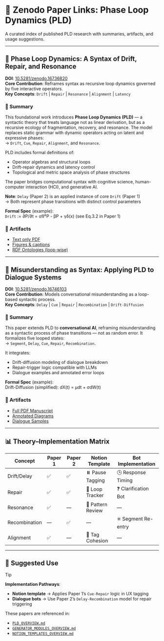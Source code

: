 # 📘 Zenodo Paper Links: Phase Loop Dynamics (PLD)

A curated index of published PLD research with summaries, artifacts, and usage suggestions.

---

## 🎯 Phase Loop Dynamics: A Syntax of Drift, Repair, and Resonance  
**DOI**: [10.5281/zenodo.16736820](https://doi.org/10.5281/zenodo.16736820)  
**Core Contribution**: Reframes syntax as recursive loop dynamics governed by five interactive operators.  
**Key Concepts**: `Drift` | `Repair` | `Resonance` | `Alignment` | `Latency`

### 📖 Summary  
This foundational work introduces **Phase Loop Dynamics (PLD)** — a syntactic theory that treats language not as linear derivation, but as a recursive ecology of fragmentation, recovery, and resonance. The model replaces static grammar with dynamic operators acting on latent and expressive phases:  
→ `Drift`, `Cue`, `Repair`, `Alignment`, and `Resonance`.

PLD includes formal definitions of:
- Operator algebras and structural loops  
- Drift-repair dynamics and latency control  
- Topological and metric space analysis of phase structures  

The paper bridges computational syntax with cognitive science, human-computer interaction (HCI), and generative AI.

**Note**: `Delay` (Paper 2) is an applied instance of core `Drift` (Paper 1)  
→ Both represent phase transitions with distinct control parameters

**Formal Spec** (example):  
`Drift` := ∂P/∂t = α∇²P - βP + γδ(x) (see Eq.3.2 in Paper 1)

### 🧩 Artifacts  
- [Text only PDF](https://doi.org/10.5281/zenodo.16736820)  
- [Figures & captions](https://doi.org/10.5281/zenodo.16736820)  
- [RDF Ontologies (loop-wise)](https://doi.org/10.5281/zenodo.16736820)

---

## 🎯 Misunderstanding as Syntax: Applying PLD to Dialogue Systems  
**DOI**: [10.5281/zenodo.16746103](https://doi.org/10.5281/zenodo.16746103)  
**Core Contribution**: Models conversational misunderstanding as a loop-based syntactic process.  
**Key Concepts**: `Delay` | `Cue` | `Repair` | `Recombination` | `Drift-Diffusion`

### 📖 Summary  
This paper extends PLD to **conversational AI**, reframing misunderstanding as a syntactic process of phase transitions — not as random error. It formalizes five looped states:  
→ `Segment`, `Delay`, `Cue`, `Repair`, `Recombination`.

It integrates:
- Drift-diffusion modeling of dialogue breakdown  
- Repair-trigger logic compatible with LLMs  
- Dialogue examples and annotated error loops  

**Formal Spec** (example):  
Drift-Diffusion (simplified): dX(t) = μdt + σdW(t)

### 🧩 Artifacts  
- [Full PDF Manuscript](https://doi.org/10.5281/zenodo.16746103)  
- [Annotated Diagrams](https://doi.org/10.5281/zenodo.16746103)  
- [Dialogue Samples](https://doi.org/10.5281/zenodo.16746103)

---

## 📊 Theory–Implementation Matrix

| Concept       | Paper 1 | Paper 2 | Notion Template             | Bot Implementation        |
|---------------|---------|---------|-----------------------------|----------------------------|
| Drift/Delay   | ✅       | ✅       | ⏸️ Pause Tagging             | 🕒 Response Timing         |
| Repair        | ✅       | ✅       | 🔄 Loop Tracker              | ❓ Clarification Bot       |
| Resonance     | ✅       | —       | 🔁 Pattern Review            | —                          |
| Recombination | —       | ✅       | —                           | ✳️ Segment Re-entry        |
| Alignment     | ✅       | —       | 🧭 Tag Cohesion              | —                          |

---

## 🔗 Suggested Use  
> [!TIP]  
> **Implementation Pathways**:  
> - **Notion template** → Applies Paper 1’s `Cue-Repair` logic in UX tagging  
> - **Dialogue bots** → Use Paper 2’s `Delay-Recombination` model for repair triggering

These papers are referenced in:  
- [`PLD_OVERVIEW.md`](../PLD_OVERVIEW.md)  
- [`GENERATOR_MODULES_OVERVIEW.md`](../structure_generators/GENERATOR_MODULES_OVERVIEW.md)  
- [`NOTION_TEMPLATES_OVERVIEW.md`](../notion_ui_templates/NOTION_TEMPLATES_OVERVIEW.md)
